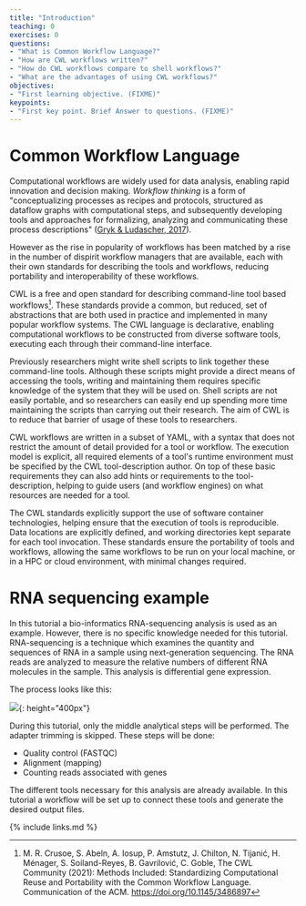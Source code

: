 ```yaml
---
title: "Introduction"
teaching: 0
exercises: 0
questions:
- "What is Common Workflow Language?"
- "How are CWL workflows written?"
- "How do CWL workflows compare to shell workflows?"
- "What are the advantages of using CWL workflows?"
objectives:
- "First learning objective. (FIXME)"
keypoints:
- "First key point. Brief Answer to questions. (FIXME)"
---
```


# Common Workflow Language

Computational workflows are widely used for data analysis, enabling rapid innovation and decision making.
_Workflow thinking_ is a form of "conceptualizing processes as recipes and protocols, structured as dataflow graphs with computational steps,
and subsequently developing tools and approaches for formalizing, analyzing and communicating these process descriptions" ([Gryk & Ludascher, 2017](https://doi.org/10.1353/lib.2017.0018)).

However as the rise in popularity of workflows has been matched by a rise in the number of dispirit workflow managers that are available,
each with their own standards for describing the tools and workflows, reducing portability and interoperability of these workflows.

CWL is a free and open standard for describing command-line tool based workflows[^1].
These standards provide a common, but reduced, set of abstractions that are both used in practice and implemented in many popular workflow systems.
The CWL language is declarative, enabling computational workflows to be constructed from diverse software tools, executing each through their command-line interface.

Previously researchers might write shell scripts to link together these command-line tools.
Although these scripts might provide a direct means of accessing the tools, writing and maintaining them requires specific knowledge of the system that they will be used on.
Shell scripts are not easily portable, and so researchers can easily end up spending more time maintaining the scripts than carrying out their research.
The aim of CWL is to reduce that barrier of usage of these tools to researchers.

CWL workflows are written in a subset of YAML, with a syntax that does not restrict the amount of detail provided for a tool or workflow.
The execution model is explicit, all required elements of a tool's runtime environment must be specified by the CWL tool-description author.
On top of these basic requirements they can also add hints or requirements to the tool-description, helping to guide users (and workflow engines) on what resources are needed for a tool.

The CWL standards explicitly support the use of software container technologies, helping ensure that the execution of tools is reproducible.
Data locations are explicitly defined, and working directories kept separate for each tool invocation.
These standards ensure the portability of tools and workflows, allowing the same workflows to be run on your local machine, or in a HPC or cloud environment, with minimal changes required.

# RNA sequencing example

In this tutorial a bio-informatics RNA-sequencing analysis is used as an example. However, there is no specific knowledge needed for this tutorial.
RNA-sequencing is a technique which examines the quantity and sequences of RNA in a sample using next-generation sequencing.
The RNA reads are analyzed to measure the relative numbers of different RNA molecules in the sample. This analysis is differential gene expression.

The process looks like this:

![]({{page.root}}/fig/RNAseqWorkflow.png){: height="400px"}

During this tutorial, only the middle analytical steps will be performed. The adapter trimming is skipped.
These steps will be done:
- Quality control (FASTQC)
- Alignment (mapping)
- Counting reads associated with genes

The different tools necessary for this analysis are already available. In this tutorial a workflow will be set up to connect these tools and generate the desired output files.

{% include links.md %}

[^1]: M. R. Crusoe, S. Abeln, A. Iosup, P. Amstutz, J. Chilton, N. Tijanić, H. Ménager, S. Soiland-Reyes, B. Gavrilović, C. Goble, The CWL Community (2021): Methods Included: Standardizing Computational Reuse and Portability with the Common Workflow Language. Communication of the ACM. https://doi.org/10.1145/3486897
